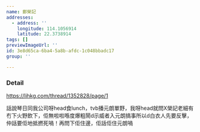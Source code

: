 ```yaml
---
name: 鄭榮記
addresses:
  - address: ''
    longitude: 114.1056914
    latitude: 22.3738914
tags: []
previewImageUrl: ''
id: 3e8d65ca-6ba4-5a8b-afdc-1c048bbadc17
group: ''

---
```

### Detail
https://lihkg.com/thread/1352828/page/1

話說琴日同我公司呀head食lunch，tvb播元朗單野，我呀head就問X榮記老細有冇下火野飲下，佢無啦啦喺度爆粗鬧d示威者入元朗搞事所以d白衣人先要反擊，仲話要佢地抵撚死喎！再問下佢住邊，佢話佢住元朗喎
